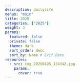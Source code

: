 ```yaml
---
description: dailylife
menus: "main"
title: 2025
categories: ["2025"]
weight: 3
params:
  featured: false
  private: false
  theme: dark
  sort_order: desc
  sort_by: Name # Exif.Date
resources:
  - src: img_20250405_124342.jpg
    params:
      cover: true
---
```

